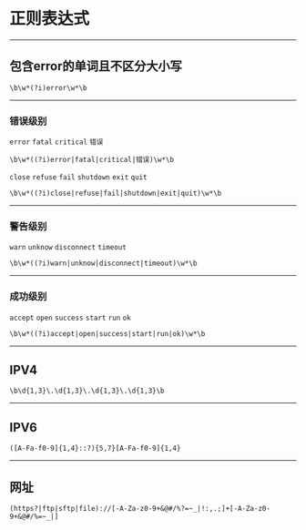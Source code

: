 # 正则表达式

---

## 包含error的单词且不区分大小写

```regexp
\b\w*(?i)error\w*\b
```

---

### 错误级别
`error` `fatal` `critical` `错误`

```regexp
\b\w*((?i)error|fatal|critical|错误)\w*\b
```

`close` `refuse` `fail` `shutdown` `exit` `quit`

```regexp
\b\w*((?i)close|refuse|fail|shutdown|exit|quit)\w*\b
```

---

### 警告级别
`warn` `unknow` `disconnect` `timeout`

```regexp
\b\w*((?i)warn|unknow|disconnect|timeout)\w*\b
```

---

### 成功级别

`accept` `open` `success` `start` `run` `ok`

```regexp
\b\w*((?i)accept|open|success|start|run|ok)\w*\b
```

---

## IPV4

```regexp
\b\d{1,3}\.\d{1,3}\.\d{1,3}\.\d{1,3}\b
```

---

## IPV6

```regexp
([A-Fa-f0-9]{1,4}::?){5,7}[A-Fa-f0-9]{1,4}
```

---

## 网址

```regexp
(https?|ftp|sftp|file)://[-A-Za-z0-9+&@#/%?=~_|!:,.;]+[-A-Za-z0-9+&@#/%=~_|]
```